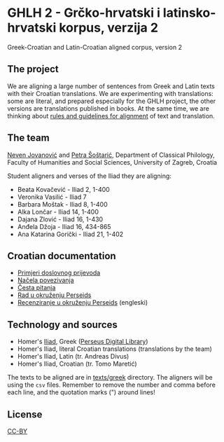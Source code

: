 # GHLH 2 - Grčko-hrvatski i latinsko-hrvatski korpus, verzija 2

Greek-Croatian and Latin-Croatian aligned corpus, version 2

## The project

We are aligning a large number of sentences from Greek and Latin texts with their Croatian translations. We are experimenting with translations: some are literal, and prepared especially for the GHLH project, the other versions are translations published in books. At the same time, we are thinking about [rules and guidelines for alignment](guidelines-alignment-ghlh.md) of text and translation.

## The team
[Neven Jovanović](http://orcid.org/0000-0002-9119-399X) and [Petra Šoštarić](http://viaf.org/viaf/305794807), Department of Classical Philology, Faculty of Humanities and Social Sciences, University of Zagreb, Croatia

Student aligners and verses of the Iliad they are aligning:

+ Beata Kovačević - Iliad 2, 1-400
+ Veronika Vasilić - Iliad 7
+ Barbara Moštak - Iliad 8, 1-400
+ Alka Lončar - Iliad 14, 1-400
+ Dajana Zlović - Iliad 16, 1-430
+ Anđela Džoja - Iliad 16, 434-865
+ Ana Katarina Gorički - Iliad 21, 1-402

## Croatian documentation

+ [Primjeri doslovnog prijevoda](ghlh-prijevod-primjeri.md)
+ [Načela povezivanja](ghlh-nacela.md)
+ [Česta pitanja](ghlh-faq.md)
+ [Rad u okruženju Perseids](http://solr.ffzg.hr/dokuwiki/doku.php/z:ghlh-perseids)
+ [Recenziranje u okruženju Perseids](http://sites.tufts.edu/perseids/instructions/reviewing/community-board-review-process/) (engleski)

## Technology and sources

+ Homer's [Iliad](http://catalog.perseus.org/catalog/urn:cts:greekLit:tlg0012.tlg001), Greek ([Perseus Digital Library](https://github.com/PerseusDL/canonical-greekLit))
+ Homer's Iliad, literal Croatian translations (translations by the team)
+ Homer's Iliad, Latin (tr. Andreas Divus)
+ Homer's Iliad, Croatian (tr. Tomo Maretić)

The texts to be aligned are in [texts/greek](texts/greek) directory. The aligners will be using the `csv` files. Remember to remove the number and comma before each line, and the quotation marks (") around lines!

## License

[CC-BY](LICENSE.md)
